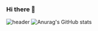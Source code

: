 ### Hi there 👋
![header](https://capsule-render.vercel.app/api?type=Transparent&color=auto&height=300&section=header&text=capsule%20render&fontSize=90)
![Anurag's GitHub stats](https://github-readme-stats.vercel.app/api?username=gusdndl&show_icons=true&theme=radical)
